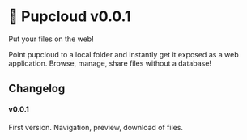 # 🐶 Pupcloud v0.0.1

Put your files on the web!

Point pupcloud to a local folder and instantly get it exposed as a web
application. Browse, manage, share files without a database!

## Changelog

#### v0.0.1

First version. Navigation, preview, download of files.
